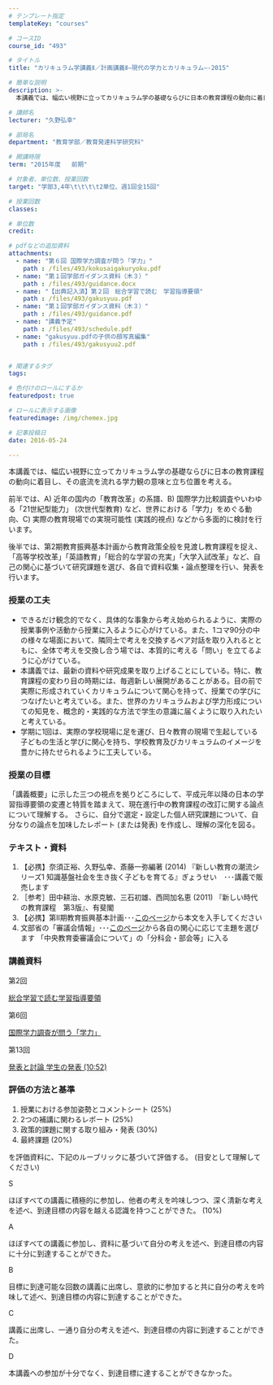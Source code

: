 ```yaml
---
# テンプレート指定
templateKey: "courses"

# コースID
course_id: "493"

# タイトル
title: "カリキュラム学講義Ⅱ／計画講義Ⅱ―現代の学力とカリキュラム―-2015"

# 簡単な説明
description: >-
  本講義では、幅広い視野に立ってカリキュラム学の基礎ならびに日本の教育課程の動向に着目し、その底流を流れる学力観の意味と立ち位置を考える。前半では、A) 近年の国内の「教育改革」の系譜、B) 国際学...

# 講師名
lecturer: "久野弘幸"

# 部局名
department: "教育学部／教育発達科学研究科"

# 開講時限
term: "2015年度	前期"

# 対象者、単位数、授業回数
target: "学部3,4年\t\t\t\t2単位、週1回全15回"

# 授業回数
classes: 

# 単位数
credit: 

# pdfなどの追加資料
attachments: 
  - name: "第６回 国際学力調査が問う「学力」" 
    path : /files/493/kokusaigakuryoku.pdf
  - name: "第１回学部ガイダンス資料（木３）" 
    path : /files/493/guidance.docx
  - name: "【出典記入済】第２回　総合学習で読む　学習指導要領" 
    path : /files/493/gakusyuu.pdf
  - name: "第１回学部ガイダンス資料（木３）" 
    path : /files/493/guidance.pdf
  - name: "講義予定" 
    path : /files/493/schedule.pdf
  - name: "gakusyuu.pdfの子供の顔写真編集" 
    path : /files/493/gakusyuu2.pdf


# 関連するタグ
tags:

# 色付けのロールにするか
featuredpost: true

# ロールに表示する画像
featuredimage: /img/chemex.jpg

# 記事投稿日
date: 2016-05-24

---
```

本講義では、幅広い視野に立ってカリキュラム学の基礎ならびに日本の教育課程の動向に着目し、その底流を流れる学力観の意味と立ち位置を考える。

前半では、A) 近年の国内の「教育改革」の系譜、B) 国際学力比較調査やいわゆる「21世紀型能力」 (次世代型教育) など、世界における「学力」をめぐる動向、C) 実際の教育現場での実現可能性 (実践的視点) などから多面的に検討を行います。

後半では、第2期教育振興基本計画から教育政策全般を見渡し教育課程を捉え、「高等学校改革」「英語教育」「総合的な学習の充実」「大学入試改革」など、自己の関心に基づいて研究課題を選び、各自で資料収集・論点整理を行い、発表を行います。
### 授業の工夫

  * できるだけ観念的でなく、具体的な事象から考え始められるように、実際の授業事例や活動から授業に入るように心がけている。また、1コマ90分の中の様々な場面において、隣同士で考えを交換するペア対話を取り入れるとともに、全体で考えを交換し合う場では、本質的に考える「問い」を立てるように心がけている。 
  * 本講義では、最新の資料や研究成果を取り上げることにしている。特に、教育課程の変わり目の時期には、毎週新しい展開があることがある。目の前で実際に形成されていくカリキュラムについて関心を持って、授業での学びにつなげたいと考えている。また、世界のカリキュラムおよび学力形成についての知見を、概念的・実践的な方法で学生の意識に届くように取り入れたいと考えている。 
  * 学期に1回は、実際の学校現場に足を運び、日々教育の現場で生起している子どもの生活と学びに関心を持ち、学校教育及びカリキュラムのイメージを豊かに持たせられるように工夫している。

### 授業の目標

「講義概要」に示した三つの視点を拠りどころにして、平成元年以降の日本の学習指導要領の変遷と特質を踏まえて、現在進行中の教育課程の改訂に関する論点について理解する。 さらに、自分で選定・設定した個人研究課題について、自分なりの論点を加味したレポート (または発表) を作成し、理解の深化を図る。 

### テキスト・資料

  1. 【必携】奈須正裕、久野弘幸、斎藤一弥編著 (2014) 『新しい教育の潮流シリーズ1 知識基盤社会を生き抜く子どもを育てる』ぎょうせい　･･･講義で販売します
  2. ［参考］田中耕治、水原克敏、三石初雄、西岡加名恵 (2011) 『新しい時代の教育課程　第3版』、有斐閣
  3. 【必携】第Ⅱ期教育振興基本計画･･･[このページ](http://www.mext.go.jp/b_menu/shingi/chukyo/chukyo9/sonota/1334511.htm)から本文を入手してください 
  4. 文部省の「審議会情報」･･･[このページ](http://www.mext.go.jp/b_menu/shingi/chukyo/chukyo0/index.htm)から各自の関心に応じて主題を選びます 「中央教育委審議会について」の「分科会・部会等」に入る

### 講義資料

第2回


[総合学習で読む学習指導要領](/files/493/gakusyuu2.pdf) 

第6回


[国際学力調査が問う「学力」](/files/493/kokusaigakuryoku.pdf) 

第13回

[発表と討論 学生の発表 (10:52)](http://nuvideo.media.nagoya-u.ac.jp/embed/cf3ac3aab06f4256effe9059bf4b549491a4bbd0)

### 評価の方法と基準

  1. 授業における参加姿勢とコメントシート (25%) 
  2. 2つの補講に関わるレポート (25%) 
  3. 政策的課題に関する取り組み・発表 (30%) 
  4. 最終課題 (20%) 

を評価資料に、下記のルーブリックに基づいて評価する。 (目安として理解してください) 

S

ほぼすべての講義に積極的に参加し、他者の考えを吟味しつつ、深く清新な考えを述べ、到達目標の内容を越える認識を持つことができた。 (10%) 

A

ほぼすべての講義に参加し、資料に基づいて自分の考えを述べ、到達目標の内容に十分に到達することができた。

B

目標に到達可能な回数の講義に出席し、意欲的に参加すると共に自分の考えを吟味して述べ、到達目標の内容に到達することができた。

C

講義に出席し、一通り自分の考えを述べ、到達目標の内容に到達することができた。

D

本講義への参加が十分でなく、到達目標に達することができなかった。

